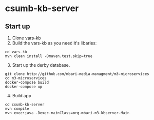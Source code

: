 # csumb-kb-server

## Start up

1. Clone [vars-kb](http://github.com/mbari-media-managment/vars-kb)
2. Build the vars-kb as you need it's libaries:
```
cd vars-kb
mvn clean install -Dmaven.test.skip=true
```
3. Start up the derby database.
```
git clone http://github.com/mbari-media-managment/m3-microservices
cd m3-microservices
docker-compose build
docker-compose up
```
4. Build app
```
cd csumb-kb-server
mvn compile
mvn exec:java -Dexec.mainClass=org.mbari.m3.kbserver.Main
```